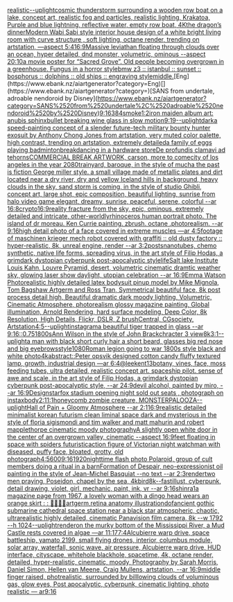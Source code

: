 [realistic](https://www.ebank.nz/aiartgenerator?category=realistic)[--uplight](https://www.ebank.nz/aiartgenerator?category=--uplight)[cosmic thunderstorm surrounding a wooden row boat on a lake, concept art, realistic fog and particles, realistic lighting, Krakatoa, Purple and blue lightning, reflective water, empty row boat, 4K](https://www.ebank.nz/aiartgenerator?category=cosmic%2520thunderstorm%2520surrounding%2520a%2520wooden%2520row%2520boat%2520on%2520a%2520lake%2C%2520concept%2520art%2C%2520realistic%2520fog%2520and%2520particles%2C%2520realistic%2520lighting%2C%2520Krakatoa%2C%2520Purple%2520and%2520blue%2520lightning%2C%2520reflective%2520water%2C%2520empty%2520row%2520boat%2C%25204K)[the dragon’s dinner](https://www.ebank.nz/aiartgenerator?category=the%2520dragon%E2%80%99s%2520dinner)[Modern Wabi Sabi style interior house design of a white bright living room with curve structure , soft lighting, octane render, trending on artstation, —aspect 5:4](https://www.ebank.nz/aiartgenerator?category=Modern%2520Wabi%2520Sabi%2520style%2520interior%2520house%2520design%2520of%2520a%2520white%2520bright%2520living%2520room%2520with%2520curve%2520structure%2520%2C%2520soft%2520lighting%2C%2520octane%2520render%2C%2520trending%2520on%2520artstation%2C%2520%E2%80%94aspect%25205%3A4)[16:9](https://www.ebank.nz/aiartgenerator?category=16%3A9)[Massive leviathan floating through clouds over an ocean, hyper detailed, dnd monster, volumetric, ominous --aspect 20:10](https://www.ebank.nz/aiartgenerator?category=Massive%2520leviathan%2520floating%2520through%2520clouds%2520over%2520an%2520ocean%2C%2520hyper%2520detailed%2C%2520dnd%2520monster%2C%2520volumetric%2C%2520ominous%2520--aspect%252020%3A10)[a movie poster for “Sacred Grove”. Old people becoming overgrown in a greenhouse. Fungus in a horror style](https://www.ebank.nz/aiartgenerator?category=a%2520movie%2520poster%2520for%2520%E2%80%9CSacred%2520Grove%E2%80%9D.%2520Old%2520people%2520becoming%2520overgrown%2520in%2520a%2520greenhouse.%2520Fungus%2520in%2520a%2520horror%2520style)[bmw z3 :: istanbul :: sunset :: bosphorus :: dolphins :: old ships :: engraving style](https://www.ebank.nz/aiartgenerator?category=bmw%2520z3%2520%3A%3A%2520istanbul%2520%3A%3A%2520sunset%2520%3A%3A%2520bosphorus%2520%3A%3A%2520dolphins%2520%3A%3A%2520old%2520ships%2520%3A%3A%2520engraving%2520style)[middle.](https://www.ebank.nz/aiartgenerator?category=middle.)[Eng](https://www.ebank.nz/aiartgenerator?category=Eng)[](https://www.ebank.nz/aiartgenerator?category=)[SANS from undertale, adroable nendoroid by Disney](https://www.ebank.nz/aiartgenerator?category=SANS%2520from%2520undertale%2C%2520adroable%2520nendoroid%2520by%2520Disney)[9:16](https://www.ebank.nz/aiartgenerator?category=9%3A16)[384](https://www.ebank.nz/aiartgenerator?category=384)[smoke](https://www.ebank.nz/aiartgenerator?category=smoke)[1:2](https://www.ebank.nz/aiartgenerator?category=1%3A2)[iron maiden album art: anubis sphinx](https://www.ebank.nz/aiartgenerator?category=iron%2520maiden%2520album%2520art%3A%2520anubis%2520sphinx)[bullet breaking wine glass in slow motion](https://www.ebank.nz/aiartgenerator?category=bullet%2520breaking%2520wine%2520glass%2520in%2520slow%2520motion)[9:19](https://www.ebank.nz/aiartgenerator?category=9%3A19)[--uplight](https://www.ebank.nz/aiartgenerator?category=--uplight)[dark](https://www.ebank.nz/aiartgenerator?category=dark)[a speed-painting concept of a slender future-tech military bounty hunter exosuit by Anthony Chong Jones from artstation, very muted color palette, high contrast, trending on artstation, extremely detailed](https://www.ebank.nz/aiartgenerator?category=a%2520speed-painting%2520concept%2520of%2520a%2520slender%2520future-tech%2520military%2520bounty%2520hunter%2520exosuit%2520by%2520Anthony%2520Chong%2520Jones%2520from%2520artstation%2C%2520very%2520muted%2520color%2520palette%2C%2520high%2520contrast%2C%2520trending%2520on%2520artstation%2C%2520extremely%2520detailed)[a family of eggs playing badminton](https://www.ebank.nz/aiartgenerator?category=a%2520family%2520of%2520eggs%2520playing%2520badminton)[breakdancing in a hardware store](https://www.ebank.nz/aiartgenerator?category=breakdancing%2520in%2520a%2520hardware%2520store)[De profundis clamavi ad te](https://www.ebank.nz/aiartgenerator?category=De%2520profundis%2520clamavi%2520ad%2520te)[horns](https://www.ebank.nz/aiartgenerator?category=horns)[COMMERCIAL BREAK ARTWORK, carson, more to come](https://www.ebank.nz/aiartgenerator?category=COMMERCIAL%2520BREAK%2520ARTWORK%2C%2520carson%2C%2520more%2520to%2520come)[city of los angeles in the year 2080](https://www.ebank.nz/aiartgenerator?category=city%2520of%2520los%2520angeles%2520in%2520the%2520year%25202080)[trainyard, baroque, in the style of mucha the past is fiction George miller style. a small village made of metallic plates and dirt located near a dry river, dry and yellow Iceland hills in background, heavy clouds in the sky, sand storm is coming, in the style of studio Ghibli, concept art, large shot, epic composition, beautiful lighting, sunrise from halo video game elegant, dreamy, sunrise, peaceful, serene, colorful --ar 16:8](https://www.ebank.nz/aiartgenerator?category=trainyard%2C%2520baroque%2C%2520in%2520the%2520style%2520of%2520mucha%2520the%2520past%2520is%2520fiction%2520George%2520miller%2520style.%2520a%2520small%2520village%2520made%2520of%2520metallic%2520plates%2520and%2520dirt%2520located%2520near%2520a%2520dry%2520river%2C%2520dry%2520and%2520yellow%2520Iceland%2520hills%2520in%2520background%2C%2520heavy%2520clouds%2520in%2520the%2520sky%2C%2520sand%2520storm%2520is%2520coming%2C%2520in%2520the%2520style%2520of%2520studio%2520Ghibli%2C%2520concept%2520art%2C%2520large%2520shot%2C%2520epic%2520composition%2C%2520beautiful%2520lighting%2C%2520sunrise%2520from%2520halo%2520video%2520game%2520elegant%2C%2520dreamy%2C%2520sunrise%2C%2520peaceful%2C%2520serene%2C%2520colorful%2520--ar%252016%3A8)[crypto](https://www.ebank.nz/aiartgenerator?category=crypto)[16:9](https://www.ebank.nz/aiartgenerator?category=16%3A9)[reality fracture from the sky, epic, ominous, extremely detailed and intricate, other-worldly](https://www.ebank.nz/aiartgenerator?category=reality%2520fracture%2520from%2520the%2520sky%2C%2520epic%2C%2520ominous%2C%2520extremely%2520detailed%2520and%2520intricate%2C%2520other-worldly)[rhinoceros human portrait photo. The island of dr moreau. Ken Currie painting. zbrush. octane .photorealism. --ar 9:16](https://www.ebank.nz/aiartgenerator?category=rhinoceros%2520human%2520portrait%2520photo.%2520The%2520island%2520of%2520dr%2520moreau.%2520Ken%2520Currie%2520painting.%2520zbrush.%2520octane%2520.photorealism.%2520--ar%25209%3A16)[high detail photo of a face covered in extreme muscles —ar 4:5](https://www.ebank.nz/aiartgenerator?category=high%2520detail%2520photo%2520of%2520a%2520face%2520covered%2520in%2520extreme%2520muscles%2520%E2%80%94ar%25204%3A5)[footage of maschinen krieger mech robot covered with graffiti :: old dusty factory :: hyper-realistic, 8k, unreal engine, render --ar 3:2](https://www.ebank.nz/aiartgenerator?category=footage%2520of%2520maschinen%2520krieger%2520mech%2520robot%2520covered%2520with%2520graffiti%2520%3A%3A%2520old%2520dusty%2520factory%2520%3A%3A%2520hyper-realistic%2C%25208k%2C%2520unreal%2520engine%2C%2520render%2520--ar%25203%3A2)[posts](https://www.ebank.nz/aiartgenerator?category=posts)[nanotubes, chemo synthetic, native life forms, spreading virus, in the art style of Filip Hodas, a grimdark dystopian cyberpunk post-apocalyptic style](https://www.ebank.nz/aiartgenerator?category=nanotubes%2C%2520chemo%2520synthetic%2C%2520native%2520life%2520forms%2C%2520spreading%2520virus%2C%2520in%2520the%2520art%2520style%2520of%2520Filip%2520Hodas%2C%2520a%2520grimdark%2520dystopian%2520cyberpunk%2520post-apocalyptic%2520style)[life](https://www.ebank.nz/aiartgenerator?category=life)[Salt lake Institute Louis Kahn, Louvre Pyramid, desert, volumetric cinematic dramtic weather sky, glowing laser show daylight, utopian celebration --ar 16:9](https://www.ebank.nz/aiartgenerator?category=Salt%2520lake%2520Institute%2520Louis%2520Kahn%2C%2520Louvre%2520Pyramid%2C%2520desert%2C%2520volumetric%2520cinematic%2520dramtic%2520weather%2520sky%2C%2520glowing%2520laser%2520show%2520daylight%2C%2520utopian%2520celebration%2520--ar%252016%3A9)[Emma Watson Photorealistic highly detailed latex bodysuit pinup model by Mike Mignola, Tom Bagshaw Artgerm and Ross Tran, Symmetrical beautiful face, 8k post process detail high, Beautiful dramatic dark moody lighting, Volumetric, Cinematic Atmosphere, photorealism glossy magazine painting, Global illumination, Arnold Rendering, hard surface modeling, Deep Color, 8k Resolution, High Details, Flickr, DSLR, Z brushCentral, CGsociety, Artstation](https://www.ebank.nz/aiartgenerator?category=Emma%2520Watson%2520Photorealistic%2520highly%2520detailed%2520latex%2520bodysuit%2520pinup%2520model%2520by%2520Mike%2520Mignola%2C%2520Tom%2520Bagshaw%2520Artgerm%2520and%2520Ross%2520Tran%2C%2520Symmetrical%2520beautiful%2520face%2C%25208k%2520post%2520process%2520detail%2520high%2C%2520Beautiful%2520dramatic%2520dark%2520moody%2520lighting%2C%2520Volumetric%2C%2520Cinematic%2520Atmosphere%2C%2520photorealism%2520glossy%2520magazine%2520painting%2C%2520Global%2520illumination%2C%2520Arnold%2520Rendering%2C%2520hard%2520surface%2520modeling%2C%2520Deep%2520Color%2C%25208k%2520Resolution%2C%2520High%2520Details%2C%2520Flickr%2C%2520DSLR%2C%2520Z%2520brushCentral%2C%2520CGsociety%2C%2520Artstation)[4:5](https://www.ebank.nz/aiartgenerator?category=4%3A5)[--uplight](https://www.ebank.nz/aiartgenerator?category=--uplight)[instagram](https://www.ebank.nz/aiartgenerator?category=instagram)[a beautiful tiger trapped in glass --ar 9:16](https://www.ebank.nz/aiartgenerator?category=a%2520beautiful%2520tiger%2520trapped%2520in%2520glass%2520--ar%25209%3A16)[::0.75](https://www.ebank.nz/aiartgenerator?category=%3A%3A0.75)[1800s](https://www.ebank.nz/aiartgenerator?category=1800s)[Ann Wilson in the style of John Brack](https://www.ebank.nz/aiartgenerator?category=Ann%2520Wilson%2520in%2520the%2520style%2520of%2520John%2520Brack)[chracter 3 view](https://www.ebank.nz/aiartgenerator?category=chracter%25203%2520view)[8k](https://www.ebank.nz/aiartgenerator?category=8k)[3:1](https://www.ebank.nz/aiartgenerator?category=3%3A1)[--uplight](https://www.ebank.nz/aiartgenerator?category=--uplight)[a man with black short curly hair a short beard, glasses big red nose and big eyebrows](https://www.ebank.nz/aiartgenerator?category=a%2520man%2520with%2520black%2520short%2520curly%2520hair%2520a%2520short%2520beard%2C%2520glasses%2520big%2520red%2520nose%2520and%2520big%2520eyebrows)[style](https://www.ebank.nz/aiartgenerator?category=style)[1080](https://www.ebank.nz/aiartgenerator?category=1080)[Roman legion going to war 1800s style black and white photo](https://www.ebank.nz/aiartgenerator?category=Roman%2520legion%2520going%2520to%2520war%25201800s%2520style%2520black%2520and%2520white%2520photo)[4k](https://www.ebank.nz/aiartgenerator?category=4k)[abstract::](https://www.ebank.nz/aiartgenerator?category=abstract%3A%3A)[Peter opsvik designed cotton candy fluffy textured lamp, growth, industrial design —ar 6:4](https://www.ebank.nz/aiartgenerator?category=Peter%2520opsvik%2520designed%2520cotton%2520candy%2520fluffy%2520textured%2520lamp%2C%2520growth%2C%2520industrial%2520design%2520%E2%80%94ar%25206%3A4)[@leekent13](https://www.ebank.nz/aiartgenerator?category=%40leekent13)[botany, vines, face, moss feeding tubes, ultra detailed, realistic concept art. spaceship pilot. sense of awe and scale, in the art style of Filip Hodas, a grimdark dystopian cyberpunk post-apocalyptic style, --ar 24:9](https://www.ebank.nz/aiartgenerator?category=botany%2C%2520vines%2C%2520face%2C%2520moss%2520feeding%2520tubes%2C%2520ultra%2520detailed%2C%2520realistic%2520concept%2520art.%2520spaceship%2520pilot.%2520sense%2520of%2520awe%2520and%2520scale%2C%2520in%2520the%2520art%2520style%2520of%2520Filip%2520Hodas%2C%2520a%2520grimdark%2520dystopian%2520cyberpunk%2520post-apocalyptic%2520style%2C%2520--ar%252024%3A9)[devil alcohol, painted by miro, --ar 16:9](https://www.ebank.nz/aiartgenerator?category=devil%2520alcohol%2C%2520painted%2520by%2520miro%2C%2520--ar%252016%3A9)[Design](https://www.ebank.nz/aiartgenerator?category=Design)[starfox stadium opening night sold out seats , photograph on instax](https://www.ebank.nz/aiartgenerator?category=starfox%2520stadium%2520opening%2520night%2520sold%2520out%2520seats%2520%2C%2520photograph%2520on%2520instax)[body](https://www.ebank.nz/aiartgenerator?category=body)[2:1](https://www.ebank.nz/aiartgenerator?category=2%3A1)[1:1](https://www.ebank.nz/aiartgenerator?category=1%3A1)[honeycomb zombie creature, MONSTERPALOOZA](https://www.ebank.nz/aiartgenerator?category=honeycomb%2520zombie%2520creature%2C%2520MONSTERPALOOZA)[--uplight](https://www.ebank.nz/aiartgenerator?category=--uplight)[Hall of Pain + Gloomy Atmosphere --ar 2:1](https://www.ebank.nz/aiartgenerator?category=Hall%2520of%2520Pain%2520%2B%2520Gloomy%2520Atmosphere%2520--ar%25202%3A1)[16:9](https://www.ebank.nz/aiartgenerator?category=16%3A9)[realistic detailed minimalist korean futurism clean liminal space dark and mysterious in the style of floria sigismondi and tim walker and matt mahurin and robert mapplethorpe cinematic moody photography](https://www.ebank.nz/aiartgenerator?category=realistic%2520detailed%2520minimalist%2520korean%2520futurism%2520clean%2520liminal%2520space%2520dark%2520and%2520mysterious%2520in%2520the%2520style%2520of%2520floria%2520sigismondi%2520and%2520tim%2520walker%2520and%2520matt%2520mahurin%2520and%2520robert%2520mapplethorpe%2520cinematic%2520moody%2520photography)[A slightly open white door in the center of an overgrown valley, cinematic --aspect 16:9](https://www.ebank.nz/aiartgenerator?category=A%2520slightly%2520open%2520white%2520door%2520in%2520the%2520center%2520of%2520an%2520overgrown%2520valley%2C%2520cinematic%2520--aspect%252016%3A9)[feet floating in space with spiders futuristic](https://www.ebank.nz/aiartgenerator?category=feet%2520floating%2520in%2520space%2520with%2520spiders%2520futuristic)[action figure of Victorian night watchman with diseased, puffy face, bloated, grotty, old photograph](https://www.ebank.nz/aiartgenerator?category=action%2520figure%2520of%2520Victorian%2520night%2520watchman%2520with%2520diseased%2C%2520puffy%2520face%2C%2520bloated%2C%2520grotty%2C%2520old%2520photograph)[4:5](https://www.ebank.nz/aiartgenerator?category=4%3A5)[600](https://www.ebank.nz/aiartgenerator?category=600)[9:16](https://www.ebank.nz/aiartgenerator?category=9%3A16)[1920](https://www.ebank.nz/aiartgenerator?category=1920)[nighttime flash photo Polaroid, group of cult members doing a ritual in a barn](https://www.ebank.nz/aiartgenerator?category=nighttime%2520flash%2520photo%2520Polaroid%2C%2520group%2520of%2520cult%2520members%2520doing%2520a%2520ritual%2520in%2520a%2520barn)[Formation of Despair, neo-expressionist oil painting in the style of Jean-Michel Basquiat --no text --ar 2:3](https://www.ebank.nz/aiartgenerator?category=Formation%2520of%2520Despair%2C%2520neo-expressionist%2520oil%2520painting%2520in%2520the%2520style%2520of%2520Jean-Michel%2520Basquiat%2520--no%2520text%2520--ar%25202%3A3)[render](https://www.ebank.nz/aiartgenerator?category=render)[two men praying, Poseidon, chapel by the sea, 4k](https://www.ebank.nz/aiartgenerator?category=two%2520men%2520praying%2C%2520Poseidon%2C%2520chapel%2520by%2520the%2520sea%2C%25204k)[bird](https://www.ebank.nz/aiartgenerator?category=bird)[8k](https://www.ebank.nz/aiartgenerator?category=8k)[--fast](https://www.ebank.nz/aiartgenerator?category=--fast)[illust, cyberpunk, detail drawing, violet, girl, mechanic, paint, ink, vr --ar 9:16](https://www.ebank.nz/aiartgenerator?category=illust%2C%2520cyberpunk%2C%2520detail%2520drawing%2C%2520violet%2C%2520girl%2C%2520mechanic%2C%2520paint%2C%2520ink%2C%2520vr%2520--ar%25209%3A16)[shinra](https://www.ebank.nz/aiartgenerator?category=shinra)[1](https://www.ebank.nz/aiartgenerator?category=1)[a magazine page from 1967, a lovely woman with a dingo head wears an orange skirt : : 😵‍💫💅💃](https://www.ebank.nz/aiartgenerator?category=a%2520magazine%2520page%2520from%25201967%2C%2520a%2520lovely%2520woman%2520with%2520a%2520dingo%2520head%2520wears%2520an%2520orange%2520skirt%2520%3A%2520%3A%2520%F0%9F%98%B5%E2%80%8D%F0%9F%92%AB%F0%9F%92%85%F0%9F%92%83)[artgerm,](https://www.ebank.nz/aiartgenerator?category=artgerm%2C)[retina anatomy illustration](https://www.ebank.nz/aiartgenerator?category=retina%2520anatomy%2520illustration)[dof](https://www.ebank.nz/aiartgenerator?category=dof)[ancient gothic submarine cathedral space station near a black star atmospheric, chaotic, ultrarealistic highly detailed, cinematic Panavision film camera, 8k --w 1792 --h 1024](https://www.ebank.nz/aiartgenerator?category=ancient%2520gothic%2520submarine%2520cathedral%2520space%2520station%2520near%2520a%2520black%2520star%2520atmospheric%2C%2520chaotic%2C%2520ultrarealistic%2520highly%2520detailed%2C%2520cinematic%2520Panavision%2520film%2520camera%2C%25208k%2520--w%25201792%2520--h%25201024)[--uplight](https://www.ebank.nz/aiartgenerator?category=--uplight)[render](https://www.ebank.nz/aiartgenerator?category=render)[on the murky bottom of the Mississippi River, a Mud Castle rests covered in algae —ar 11:17](https://www.ebank.nz/aiartgenerator?category=on%2520the%2520murky%2520bottom%2520of%2520the%2520Mississippi%2520River%2C%2520a%2520Mud%2520Castle%2520rests%2520covered%2520in%2520algae%2520%E2%80%94ar%252011%3A17)[7:4](https://www.ebank.nz/aiartgenerator?category=7%3A4)[Alcubierre warp drive, space battleship, yamato 2199, small flying drones, interior, columbus module, solar array, waterfall, sonic wave, air pressure, Alcubierre warp drive, HUD interface, cityscape, whitehole blackhole, spacetime, 4k, octane render, detailed, hyper-realistic, cinematic, moody, Photography by Sarah Morris, Daniel Simon, Hellen van Meene, Craig Mullens, artstation, --ar 16:9](https://www.ebank.nz/aiartgenerator?category=Alcubierre%2520warp%2520drive%2C%2520space%2520battleship%2C%2520yamato%25202199%2C%2520small%2520flying%2520drones%2C%2520interior%2C%2520columbus%2520module%2C%2520solar%2520array%2C%2520waterfall%2C%2520sonic%2520wave%2C%2520air%2520pressure%2C%2520Alcubierre%2520warp%2520drive%2C%2520HUD%2520interface%2C%2520cityscape%2C%2520whitehole%2520blackhole%2C%2520spacetime%2C%25204k%2C%2520octane%2520render%2C%2520detailed%2C%2520hyper-realistic%2C%2520cinematic%2C%2520moody%2C%2520Photography%2520by%2520Sarah%2520Morris%2C%2520Daniel%2520Simon%2C%2520Hellen%2520van%2520Meene%2C%2520Craig%2520Mullens%2C%2520artstation%2C%2520--ar%252016%3A9)[middle finger raised, photrealistic,  surrounded by billlowing clouds of voluminous gas, glow eyes, Post apocalyptic, cyberpunk, cinematic lighting, photo realistic — ar9:16](https://www.ebank.nz/aiartgenerator?category=middle%2520finger%2520raised%2C%2520photrealistic%2C%2520%2520surrounded%2520by%2520billlowing%2520clouds%2520of%2520voluminous%2520gas%2C%2520glow%2520eyes%2C%2520Post%2520apocalyptic%2C%2520cyberpunk%2C%2520cinematic%2520lighting%2C%2520photo%2520realistic%2520%E2%80%94%2520ar9%3A16)
